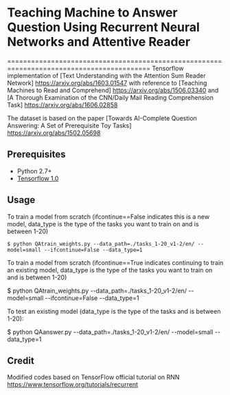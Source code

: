 # Teaching Machine to Answer Question Using Recurrent Neural Networks and Attentive Reader
==========================================================================================
Tensorflow implementation of [Text Understanding with the Attention Sum Reader Network] https://arxiv.org/abs/1603.01547 with reference to
[Teaching Machines to Read and Comprehend] https://arxiv.org/abs/1506.03340
and [A Thorough Examination of the CNN/Daily Mail Reading Comprehension Task] https://arxiv.org/abs/1606.02858

The dataset is based on the paper [Towards AI-Complete Question Answering: A Set of Prerequisite Toy Tasks]
 https://arxiv.org/abs/1502.05698 
 
 Prerequisites
-------------

- Python 2.7+
- [Tensorflow 1.0](https://www.tensorflow.org/)
 
 
Usage
-----

To train a model from scratch (ifcontinue==False indicates this is a new model, data_type is the type of the tasks you want to train on and is between 1-20)

    $ python QAtrain_weights.py --data_path=./tasks_1-20_v1-2/en/ --model=small --ifcontinue=False --data_type=1
    
To train a model from scratch (ifcontinue==True indicates continuing to train an existing model, data_type is the type of the tasks you want to train on and is between 1-20)

   $ python QAtrain_weights.py --data_path=./tasks_1-20_v1-2/en/ --model=small --ifcontinue=False --data_type=1
   
To test an existing model (data_type is the type of the tasks and is between 1-20):

   $ python QAanswer.py --data_path=./tasks_1-20_v1-2/en/ --model=small --data_type=1


Credit
------

Modified codes based on TensorFlow official tutorial on RNN https://www.tensorflow.org/tutorials/recurrent

